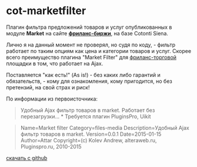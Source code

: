 # cot-marketfilter
Плагин фильтра предложений товаров и услуг опубликованных в модуле <strong>Market</strong> на сайте <a href="http://freelance-script.abuyfile.com/category/builds-freelance-script/"><strong>фриланс-биржи</strong></a>, на базе Cotonti Siena.

Лично я на данный момент не проверял, но судя по коду, - фильтр работает по таким опциям как цена и категории товаров и услуг. Скорее всего преимущество плагина "Market Filter" для <a href="https://abuyfile.com/" target="_blank" rel="noopener">фриланс-торговой</a> площадки в том, что работает на Ajax.

Поставляется "как есть!" (As is!) - без каких либо гарантий и обязательств, - кому для ознакомления, кому пригодится, но без претензий, на свой страх и риск!

По информации из первоисточника:
<blockquote>Удобный Ajax фильтр товаров в market.
Работает без перезагрузки...
* Требуется плагин PluginsPro, Uikit</blockquote>
<blockquote>Name=Market filter
Category=files-media
Description=Удобный Ajax фильтр товаров в market.
Version=0.0.1
Date=2015-01-15
Author=Attar
Copyright=(c) Kolev Andrew, alteraweb.ru, Pluginspro.ru, 2010-2015</blockquote>
<a href="https://github.com/webitproff/cot-marketfilter" target="_blank" rel="noopener">скачать с github</a>
